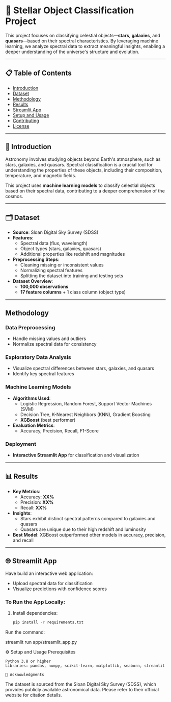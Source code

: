 # 🌌 Stellar Object Classification Project

This project focuses on classifying celestial objects—**stars**, **galaxies**, and **quasars**—based on their spectral characteristics. By leveraging machine learning, we analyze spectral data to extract meaningful insights, enabling a deeper understanding of the universe's structure and evolution.

---

## 📋 Table of Contents

- [Introduction](#introduction)
- [Dataset](#dataset)
- [Methodology](#methodology)
- [Results](#results)
- [Streamlit App](#streamlit-app)
- [Setup and Usage](#setup-and-usage)
- [Contributing](#contributing)
- [License](#license)

---

## 🌠 Introduction

Astronomy involves studying objects beyond Earth's atmosphere, such as stars, galaxies, and quasars. Spectral classification is a crucial tool for understanding the properties of these objects, including their composition, temperature, and magnetic fields. 

This project uses **machine learning models** to classify celestial objects based on their spectral data, contributing to a deeper comprehension of the cosmos.

---

## 🗂 Dataset

- **Source**: Sloan Digital Sky Survey (SDSS)  
- **Features**:
  - Spectral data (flux, wavelength)
  - Object types (stars, galaxies, quasars)
  - Additional properties like redshift and magnitudes  
- **Preprocessing Steps**:
  - Cleaning missing or inconsistent values
  - Normalizing spectral features
  - Splitting the dataset into training and testing sets  
- **Dataset Overview**:
  - **100,000 observations**
  - **17 feature columns** + 1 class column (object type)

---

## Methodology

### Data Preprocessing
- Handle missing values and outliers
- Normalize spectral data for consistency

### Exploratory Data Analysis
- Visualize spectral differences between stars, galaxies, and quasars
- Identify key spectral features

### Machine Learning Models
- **Algorithms Used**: 
  - Logistic Regression, Random Forest, Support Vector Machines (SVM)
  - Decision Tree, K-Nearest Neighbors (KNN), Gradient Boosting
  - **XGBoost** (best performer)
- **Evaluation Metrics**: 
  - Accuracy, Precision, Recall, F1-Score

### Deployment
- **Interactive Streamlit App** for classification and visualization

---

## 📊 Results

- **Key Metrics**: 
  - Accuracy: **XX%**
  - Precision: **XX%**
  - Recall: **XX%**
- **Insights**:
  - Stars exhibit distinct spectral patterns compared to galaxies and quasars
  - Quasars are unique due to their high redshift and luminosity
- **Best Model**: XGBoost outperformed other models in accuracy, precision, and recall

---

## 🌐 Streamlit App

Have build an interactive web application:
- Upload spectral data for classification
- Visualize predictions with confidence scores

### To Run the App Locally:
1. Install dependencies:
   ```bash
   pip install -r requirements.txt
Run the command:

streamlit run app/streamlit_app.py

⚙️ Setup and Usage
Prerequisites

    Python 3.8 or higher
    Libraries: pandas, numpy, scikit-learn, matplotlib, seaborn, streamlit

    🌌 Acknowledgments

The dataset is sourced from the Sloan Digital Sky Survey (SDSS), which provides publicly available astronomical data. Please refer to their official website for citation details.
